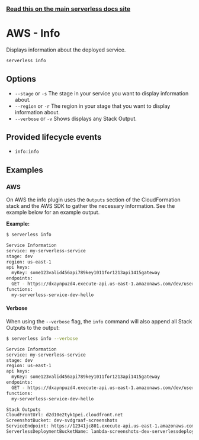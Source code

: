<!--
title: Serverless Framework Commands - AWS Lambda - Info
menuText: info
menuOrder: 12
description: Display information about your deployed service and the AWS Lambda Functions, Events and AWS Resources it contains.
layout: Doc
-->

<!-- DOCS-SITE-LINK:START automatically generated  -->
### [Read this on the main serverless docs site](https://www.serverless.com/framework/docs/providers/aws/cli-reference/info)
<!-- DOCS-SITE-LINK:END -->

# AWS - Info

Displays information about the deployed service.

```bash
serverless info
```

## Options
- `--stage` or `-s` The stage in your service you want to display information about.
- `--region` or `-r` The region in your stage that you want to display information about.
- `--verbose` or `-v` Shows displays any Stack Output.

## Provided lifecycle events
- `info:info`

## Examples

### AWS

On AWS the info plugin uses the `Outputs` section of the CloudFormation stack and the AWS SDK to gather the necessary information.
See the example below for an example output.

**Example:**

```bash
$ serverless info

Service Information
service: my-serverless-service
stage: dev
region: us-east-1
api keys:
  myKey: some123valid456api789key1011for1213api1415gateway
endpoints:
  GET - https://dxaynpuzd4.execute-api.us-east-1.amazonaws.com/dev/users
functions:
  my-serverless-service-dev-hello
```

#### Verbose

When using the `--verbose` flag, the `info` command will also append all Stack Outputs to the output:

```bash
$ serverless info --verbose

Service Information
service: my-serverless-service
stage: dev
region: us-east-1
api keys:
  myKey: some123valid456api789key1011for1213api1415gateway
endpoints:
  GET - https://dxaynpuzd4.execute-api.us-east-1.amazonaws.com/dev/users
functions:
  my-serverless-service-dev-hello

Stack Outputs
CloudFrontUrl: d2d10e2tyk1pei.cloudfront.net
ScreenshotBucket: dev-svdgraaf-screenshots
ServiceEndpoint: https://12341jc801.execute-api.us-east-1.amazonaws.com/dev
ServerlessDeploymentBucketName: lambda-screenshots-dev-serverlessdeploymentbucket-15b7pkc04f98a
```
